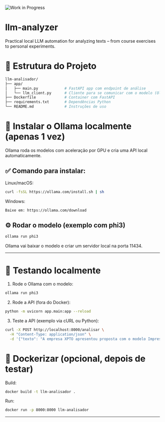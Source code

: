 ![Work in Progress](https://img.shields.io/badge/status-in--progress-orange)

# llm-analyzer
Practical local LLM automation for analyzing texts – from course exercises to personal experiments.

# 📁 Estrutura do Projeto
```bash
llm-analisador/
├── app/
│   ├── main.py            # FastAPI app com endpoint de análise
│   └── llm_client.py      # Cliente para se comunicar com o modelo (Ollama)
├── Dockerfile             # Container com FastAPI
├── requirements.txt       # Dependências Python
└── README.md              # Instruções de uso
```

# 🔧 Instalar o Ollama localmente (apenas 1 vez)
Ollama roda os modelos com aceleração por GPU e cria uma API local automaticamente.

## ✅ Comando para instalar:

Linux/macOS:
```bash
curl -fsSL https://ollama.com/install.sh | sh
```

Windows:
```
Baixe em: https://ollama.com/download
```

## ⚙️ Rodar o modelo (exemplo com phi3)
```bash
ollama run phi3
```
Ollama vai baixar o modelo e criar um servidor local na porta 11434.

___________

# 🧪 Testando localmente
1. Rode o Ollama com o modelo:
```bash
ollama run phi3
```
2. Rode a API (fora do Docker):
```bash
python -m uvicorn app.main:app --reload
```
3. Teste a API (exemplo via cURL ou Python):
```bash
curl -X POST http://localhost:8000/analisar \
  -H "Content-Type: application/json" \
  -d '{"texto": "A empresa XPTO apresentou proposta com o modelo Impressora LaserJet 1200 por R$ 1.500,00.", "pergunta": "Quais as propostas do texto contendo Fornecedor/Autor, marca/modelo e valor?"}'
```
# 🐳 Dockerizar (opcional, depois de testar)

Build:
```bash
docker build -t llm-analisador .
```
Run:
```bash
docker run -p 8000:8000 llm-analisador
```

_________________________